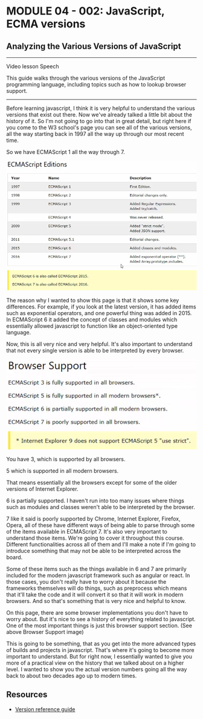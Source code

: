# MODULE 04 - 002: JavaScript, ECMA versions

## Analyzing the Various Versions of JavaScript

****

Video lesson Speech  

This guide walks through the various versions of the JavaScript 
programming language, including topics such as how to lookup browser 
support.

****

Before learning javascript, I think it is very helpful to understand the various versions that exist out there. Now we've already talked a little bit about the history of it. So I'm not going to go into that in great detail, but right here if you come to the W3 school's page you can see all of the various versions, all the way starting back in 1997 all the way up through our most recent time.

So we have ECMAScript 1 all the way through 7. 

![large](./04-002_IMG1.png)

The reason why I wanted to show this page is that it shows some key differences. For example, if you look at the latest version, it has added items such as exponential operators, and one powerful thing was added in 2015. In ECMAScript 6 it added the concept of classes and modules which essentially allowed javascript to function like an object-oriented type language. 

Now, this is all very nice and very helpful. It's also important to understand that not every single version is able to be interpreted by every browser. 

![large](./04-002_IMG2.png)

You have 3, which is supported by all browsers. 

5 which is supported in all modern browsers. 

That means essentially all the browsers except for some of the older versions of Internet Explorer. 

6 is partially supported. I haven't run into too many issues where things such as modules and classes weren't able to be interpreted by the browser.

 7 like it said is poorly supported by Chrome, Internet Explorer, Firefox, Opera, all of these have different ways of being able to parse through some of the items available in ECMAScript 7. It's also very important to understand those items. We're going to cover it throughout this course. Different functionalities across all of them and I'll make a note if I'm going to introduce something that may not be able to be interpreted across the board. 

Some of these items such as the things available in 6 and 7 are primarily included for the modern javascript framework such as angular or react. In those cases, you don't really have to worry about it because the frameworks themselves will do things, such as preprocess which means that it'll take the code and it will convert it so that it will work in modern browsers. And so that's something that is very nice and helpful to know. 

On this page, there are some browser implementations you don't have to worry about. But it's nice to see a history of everything related to javascript. One of the most important things is just this browser support section. (See above Browser Support image)

This is going to be something, that as you get into the more advanced types of builds and projects in javascript. That's where it's going to become more important to understand. But for right now, I essentially wanted to give you more of a practical view on the history that we talked about on a higher level. I wanted to show you the actual version numbers going all the way back to about two decades ago up to modern times.

## Resources

- [Version reference guide](https://www.w3schools.com/js/js_versions.asp)
